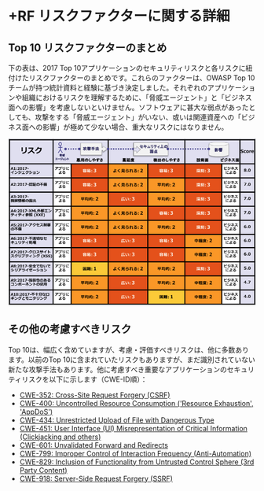 # +RF リスクファクターに関する詳細

## Top 10 リスクファクターのまとめ

下の表は、2017 Top 10アプリケーションのセキュリティリスクと各リスクに紐付けたリスクファクターのまとめです。これらのファクターは、OWASP Top 10チームが持つ統計資料と経験に基づき決定しました。それぞれのアプリケーションや組織におけるリスクを理解するために、「脅威エージェント」と「ビジネス面への影響」を考慮しないといけません。ソフトウェアに甚大な弱点があったとしても、攻撃をする「脅威エージェント」がいない、或いは関連資産への「ビジネス面への影響」が極めて少ない場合、重大なリスクにはなりません。

![Risk Factor Table](OWASP%20Top%2010/Top10/2017/ja/images/0xc1-risk-factor-table.png)

## その他の考慮すべきリスク

Top 10は、幅広く含めていますが、考慮・評価すべきリスクは、他に多数あります。以前のTop 10に含まれていたリスクもありますが、まだ識別されていない新たな攻撃手法もあります。他に考慮すべき重要なアプリケーションのセキュリティリスクを以下に示します（CWE-ID順）：

* [CWE-352: Cross-Site Request Forgery (CSRF)](https://cwe.mitre.org/data/definitions/352.html)
* [CWE-400: Uncontrolled Resource Consumption ('Resource Exhaustion', 'AppDoS')](https://cwe.mitre.org/data/definitions/400.html)
* [CWE-434: Unrestricted Upload of File with Dangerous Type](https://cwe.mitre.org/data/definitions/434.html)
* [CWE-451: User Interface (UI) Misrepresentation of Critical Information (Clickjacking and others)](https://cwe.mitre.org/data/definitions/451.html)
* [CWE-601: Unvalidated Forward and Redirects](https://cwe.mitre.org/data/definitions/601.html)
* [CWE-799: Improper Control of Interaction Frequency (Anti-Automation)](https://cwe.mitre.org/data/definitions/799.html)
* [CWE-829: Inclusion of Functionality from Untrusted Control Sphere (3rd Party Content)](https://cwe.mitre.org/data/definitions/829.html)
* [CWE-918: Server-Side Request Forgery (SSRF)](https://cwe.mitre.org/data/definitions/918.html)
